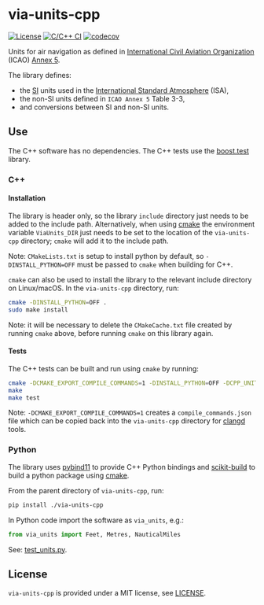 # via-units-cpp

[![License](https://img.shields.io/badge/License-MIT-blue)](https://opensource.org/license/mit/)
[![C/C++ CI](https://github.com/kenba/via-units-cpp/workflows/C/C++%20CI/badge.svg)](https://github.com/kenba/via-units-cpp/actions)
[![codecov](https://codecov.io/gh/kenba/via-units-cpp/graph/badge.svg?token=SLW55KI99J)](https://codecov.io/gh/kenba/via-units-cpp)

Units for air navigation as defined in [International Civil Aviation Organization](https://icao.int/) (ICAO) [Annex 5](https://store.icao.int/en/annex-5-units-of-measurement-to-be-used-in-the-air-and-ground-services).

The library defines:

- the [SI](https://en.wikipedia.org/wiki/International_System_of_Units)
units used in the [International Standard Atmosphere](https://en.wikipedia.org/wiki/International_Standard_Atmosphere) (ISA),
- the non-SI units defined in `ICAO Annex 5` Table 3-3,
- and conversions between SI and non-SI units.

## Use

The C++ software has no dependencies.
The C++ tests use the [boost.test](https://www.boost.org/doc/libs/1_86_0/libs/test/doc/html/boost_test/intro.html)
library.

### C++

#### Installation

The library is header only, so the library `include` directory just needs to be added to the include path.
Alternatively, when using [cmake](https://cmake.org/) the environment variable `ViaUnits_DIR` just needs
to be set to the location of the `via-units-cpp` directory; `cmake` will add it to the include path.

Note: `CMakeLists.txt` is setup to install python by default, so `-DINSTALL_PYTHON=OFF`
must be passed to `cmake` when building for C++.

`cmake` can also be used to install the library to the relevant include directory on Linux/macOS.
In the `via-units-cpp` directory, run:

```bash
cmake -DINSTALL_PYTHON=OFF .
sudo make install
```

Note: it will be necessary to delete the `CMakeCache.txt` file created by
running `cmake` above, before running `cmake` on this library again.

#### Tests

The C++ tests can be built and run using `cmake` by running:

```bash
cmake -DCMAKE_EXPORT_COMPILE_COMMANDS=1 -DINSTALL_PYTHON=OFF -DCPP_UNIT_TESTS=ON <via-units-cpp directory>
make
make test
```

Note: `-DCMAKE_EXPORT_COMPILE_COMMANDS=1` creates a `compile_commands.json`
file which can be copied back into the `via-units-cpp` directory for
[clangd](https://clangd.llvm.org/) tools.

### Python

The library uses [pybind11](https://github.com/pybind/pybind11) to provide C++ Python bindings
and [scikit-build](https://pypi.org/project/scikit-build/) to build a python package using
[cmake](https://cmake.org/).

From the parent directory of `via-units-cpp`, run:

```bash
pip install ./via-units-cpp
```

In Python code import the software as `via_units`, e.g.:

```python
from via_units import Feet, Metres, NauticalMiles
```

See: [test_units.py](python/tests/test_units.py).

## License

`via-units-cpp` is provided under a MIT license, see [LICENSE](LICENSE).
